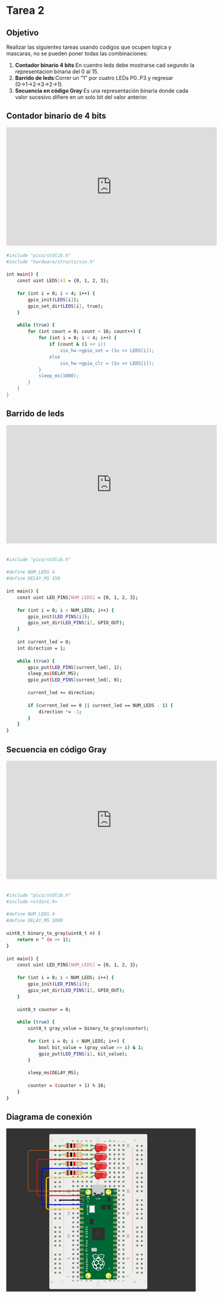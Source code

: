 # Tarea 2

## Objetivo

Realizar las siguientes tareas usando codigos que ocupen logica y mascaras, no se pueden poner todas las combinaciones:

1. **Contador binario 4 bits**:En cuentro leds debe mostrarse cad segundo la representacion binaria del 0 al 15.
2. **Barrido de leds**:Correr un “1” por cuatro LEDs P0..P3 y regresar (0→1→2→3→2→1).
3. **Secuencia en código Gray**:Es una representación binaria donde cada valor sucesivo difiere en un solo bit del valor anterior.

## Contador binario de 4 bits

<iframe width="560" height="315" 
src="https://www.youtube.com/embed/GmPpirOaW_k" 
title="YouTube video player" 
frameborder="0" 
allow="accelerometer; autoplay; clipboard-write; encrypted-media; gyroscope; picture-in-picture" 
allowfullscreen>
</iframe>


```bash
#include "pico/stdlib.h"
#include "hardware/structs/sio.h"

int main() {
    const uint LEDS[4] = {0, 1, 2, 3};

    for (int i = 0; i < 4; i++) {
        gpio_init(LEDS[i]);
        gpio_set_dir(LEDS[i], true);
    }

    while (true) {
        for (int count = 0; count < 16; count++) {
            for (int i = 0; i < 4; i++) {
                if (count & (1 << i))
                    sio_hw->gpio_set = (1u << LEDS[i]);
                else
                    sio_hw->gpio_clr = (1u << LEDS[i]);
            }
            sleep_ms(1000);
        }
    }
}
```


## Barrido de leds

<iframe width="560" height="315"
  src="https://www.youtube.com/embed/xgS2Xh3UevE"
  title="YouTube video player"
  frameborder="0"
  allow="accelerometer; autoplay; clipboard-write; encrypted-media; gyroscope; picture-in-picture"
  allowfullscreen>
</iframe>




```bash

#include "pico/stdlib.h"

#define NUM_LEDS 4
#define DELAY_MS 150

int main() {
    const uint LED_PINS[NUM_LEDS] = {0, 1, 2, 3};

    for (int i = 0; i < NUM_LEDS; i++) {
        gpio_init(LED_PINS[i]);
        gpio_set_dir(LED_PINS[i], GPIO_OUT);
    }

    int current_led = 0;
    int direction = 1;

    while (true) {
        gpio_put(LED_PINS[current_led], 1);
        sleep_ms(DELAY_MS);
        gpio_put(LED_PINS[current_led], 0);

        current_led += direction;

        if (current_led == 0 || current_led == NUM_LEDS - 1) {
            direction *= -1;
        }
    }
}

```
## Secuencia en código Gray

<iframe width="560" height="315"
  src="https://www.youtube.com/embed/5QyGnysfwJc"
  title="YouTube video player"
  frameborder="0"
  allow="accelerometer; autoplay; clipboard-write; encrypted-media; gyroscope; picture-in-picture"
  allowfullscreen>
</iframe>


```bash

#include "pico/stdlib.h"
#include <stdint.h>

#define NUM_LEDS 4
#define DELAY_MS 1000

uint8_t binary_to_gray(uint8_t n) {
    return n ^ (n >> 1);
}

int main() {
    const uint LED_PINS[NUM_LEDS] = {0, 1, 2, 3};

    for (int i = 0; i < NUM_LEDS; i++) {
        gpio_init(LED_PINS[i]);
        gpio_set_dir(LED_PINS[i], GPIO_OUT);
    }

    uint8_t counter = 0;

    while (true) {
        uint8_t gray_value = binary_to_gray(counter);

        for (int i = 0; i < NUM_LEDS; i++) {
            bool bit_value = (gray_value >> i) & 1;
            gpio_put(LED_PINS[i], bit_value);
        }

        sleep_ms(DELAY_MS);

        counter = (counter + 1) % 16;
    }
}
```
## Diagrama de conexión 

![Diagrama](../../recursos/imgs/Diagrama.jpg)